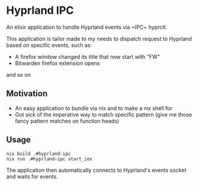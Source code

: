 # Hyprland IPC

An elixir application to handle Hyprland events via ~IPC~ hyprctl.

This application is tailor made to my needs to dispatch request to Hyprland
based on specific events, such as:

- A firefox window changed its title that now start with "FW"
- Bitwarden firefox extension opens

and so on

## Motivation

- An easy application to bundle via nix and to make a nix shell for
- Got sick of the imperative way to match specific pattern (give me those fancy pattern matches on function heads)

## Usage

```
nix build .#hyprland-ipc
nix run .#hyprland-ipc start_iex
```

The application then automatically connects to Hyprland's events socket and
waits for events.
